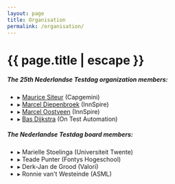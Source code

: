 ```yaml
---
layout: page
title: Organisation
permalink: /organisation/
---
```


<h1 class="page-title">{{ page.title | escape }}</h1>

<div class="section">
    <h5>The 25th Nederlandse Testdag organization members:</h5>
    <p>
      <ul>
        <li>&#9656; <a href="https://www.linkedin.com/in/mauricesiteur/">Maurice Siteur</a> (Capgemini)</li>
        <li>&#9656; <a href="https://www.linkedin.com/in/marceldiepenbroek/">Marcel Diepenbroek</a> (InnSpire)</li>
        <li>&#9656; <a href="https://www.linkedin.com/in/marceloostveen/">Marcel Oostveen</a> (InnSpire)</li>
        <li>&#9656; <a href="https://www.linkedin.com/in/basdijkstra/">Bas Dijkstra</a> (On Test Automation)</li>
      </ul>
    </p>
</div>


<div class="section">
  <h5>The Nederlandse Testdag board members:</h5>
  <p>
    <ul>
      <li>&#9656; Marielle Stoelinga (Universiteit Twente)</li>
      <li>&#9656; Teade Punter (Fontys Hogeschool)</li>
      <li>&#9656; Derk-Jan de Grood (Valori)</li>
      <li>&#9656; Ronnie van't Westeinde (ASML)</li>
    </ul>
  </p>
</div>
